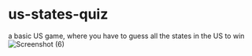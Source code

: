# us-states-quiz
a  basic US  game, where you have to guess all the states in the US to win
![Screenshot (6)](https://user-images.githubusercontent.com/70198597/147883332-befdf4bd-ede1-4f11-b997-613012a36d2b.png)
